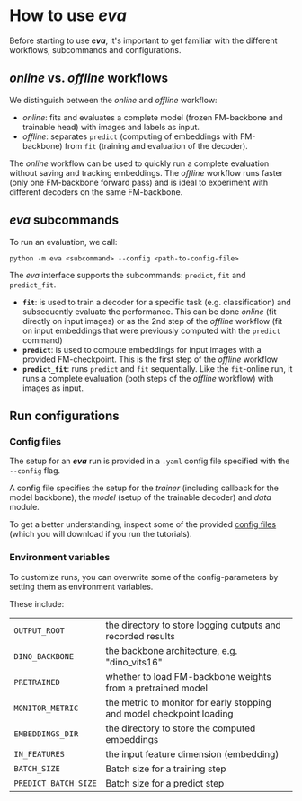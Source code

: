 # How to use ***eva***

Before starting to use ***eva***, it's important to get familiar with the different workflows, subcommands and configurations.

## *online* vs. *offline* workflows

We distinguish between the *online* and *offline* workflow:

 - *online*: fits and evaluates a complete model (frozen FM-backbone and trainable head) with images and labels as input.
 - *offline*: separates `predict` (computing of embeddings with FM-backbone) from `fit` (training and evaluation of the decoder).

The *online* workflow can be used to quickly run a complete evaluation without saving and tracking embeddings. The *offline* workflow runs faster (only one FM-backbone forward pass) and is ideal to experiment with different decoders on the same FM-backbone.


## ***eva*** subcommands

To run an evaluation, we call:
```
python -m eva <subcommand> --config <path-to-config-file>
```

The *eva* interface supports the subcommands: `predict`, `fit` and `predict_fit`.

 - **`fit`**: is used to train a decoder for a specific task (e.g. classification) and subsequently evaluate the performance. This can be done *online* (fit directly on input images) or as the 2nd step of the *offline* workflow (fit on input embeddings that were previously computed with the `predict` command)
- **`predict`**: is used to compute embeddings for input images with a provided FM-checkpoint. This is the first step of the *offline* workflow
- **`predict_fit`**: runs `predict` and `fit` sequentially. Like the `fit`-online run, it runs a complete evaluation (both steps of the *offline* workflow) with images as input.


## Run configurations

### Config files

The setup for an ***eva*** run is provided in a `.yaml` config file specified with the `--config` flag.

A config file specifies the setup for the *trainer* (including callback for the model backbone), the *model* (setup of the trainable decoder) and *data* module. 

To get a better understanding, inspect some of the provided [config files](https://github.com/kaiko-ai/eva/tree/main/configs/vision) (which you will download if you run the tutorials).


### Environment variables

To customize runs, you can overwrite some of the config-parameters by setting them as environment variables.

These include:

|                         |                           |
|-------------------------|---------------------------|
| `OUTPUT_ROOT`            | the directory to store logging outputs and recorded results |
| `DINO_BACKBONE`          | the backbone architecture, e.g. "dino_vits16" |
| `PRETRAINED`             | whether to load FM-backbone weights from a pretrained model |
| `MONITOR_METRIC`         | the metric to monitor for early stopping and model checkpoint loading |
| `EMBEDDINGS_DIR`         | the directory to store the computed embeddings |
| `IN_FEATURES`            | the input feature dimension (embedding)           |
| `BATCH_SIZE`             | Batch size for a training step |
| `PREDICT_BATCH_SIZE`             | Batch size for a predict step |